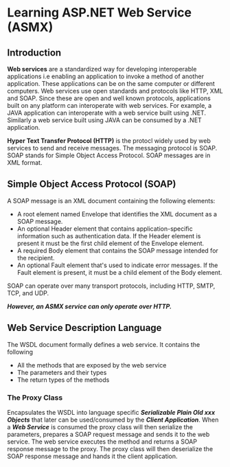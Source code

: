 # Learning ASP.NET Web Service (ASMX)

## Introduction

**Web services** are a standardized way for developing interoperable applications i.e enabling an application to invoke a method of another application.
These applications can be on the same computer or different computers. Web services use open standards and protocols like HTTP, XML and SOAP.
Since these are open and well known protocols, applications built on any platform can interoperate with web services.
For example, a JAVA application can interoperate with a web service built using .NET.
Similarly a web service built using JAVA can be consumed by a .NET application.

**Hyper Text Transfer Protocol (HTTP)** is the protocl widely used by web services to send and receive messages.
The messaging protocol is SOAP. SOAP stands for Simple Object Access Protocol. SOAP messages are in XML format.

## Simple Object Access Protocol (SOAP)

A SOAP message is an XML document containing the following elements:

- A root element named Envelope that identifies the XML document as a SOAP message.
- An optional Header element that contains application-specific information such as authentication data. If the Header element is present it must be the first child element of the Envelope element.
- A required Body element that contains the SOAP message intended for the recipient.
- An optional Fault element that's used to indicate error messages. If the Fault element is present, it must be a child element of the Body element.

SOAP can operate over many transport protocols, including HTTP, SMTP, TCP, and UDP.

***However, an ASMX service can only operate over HTTP.***

## Web Service Description Language

The WSDL document formally defines a web service. It contains the following

- All the methods that are exposed by the web service
- The parameters and their types
- The return types of the methods

### The Proxy Class

Encapsulates the WSDL into language specific ***Serializable Plain Old xxx Objects*** that later can be used/consumed by the ***Client Application***. 
When a ***Web Service*** is consumed the proxy class will then serialize the parameters, prepares a SOAP request message and sends it to the web service.
The web service executes the method and returns a SOAP response message to the proxy.
The proxy class will then deserialize the SOAP response message and hands it the client application.